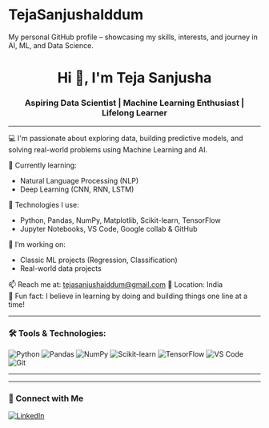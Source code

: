 # TejaSanjushaIddum
My personal GitHub profile – showcasing my skills, interests, and journey in AI, ML, and Data Science.
<h1 align="center">Hi 👋, I'm Teja Sanjusha</h1>
<h3 align="center">Aspiring Data Scientist | Machine Learning Enthusiast | Lifelong Learner</h3>

---

💻 I'm passionate about exploring data, building predictive models, and solving real-world problems using Machine Learning and AI.

🌱 Currently learning:
- Natural Language Processing (NLP)
- Deep Learning (CNN, RNN, LSTM)

🔧 Technologies I use:
- Python, Pandas, NumPy, Matplotlib, Scikit-learn, TensorFlow
- Jupyter Notebooks, VS Code, Google collab & GitHub

🚀 I’m working on:
- Classic ML projects (Regression, Classification)
- Real-world data projects

📫 Reach me at: tejasanjushaiddum@gmail.com
📍 Location: India  
🎯 Fun fact: I believe in learning by doing and building things one line at a time!

---

### 🛠️ Tools & Technologies:
![Python](https://img.shields.io/badge/-Python-333333?style=flat&logo=python)
![Pandas](https://img.shields.io/badge/-Pandas-333333?style=flat&logo=pandas)
![NumPy](https://img.shields.io/badge/-NumPy-333333?style=flat&logo=numpy)
![Scikit-learn](https://img.shields.io/badge/-Scikit--learn-333333?style=flat&logo=scikit-learn)
![TensorFlow](https://img.shields.io/badge/-TensorFlow-333333?style=flat&logo=tensorflow)
![VS Code](https://img.shields.io/badge/-VS%20Code-333333?style=flat&logo=visual-studio-code)
![Git](https://img.shields.io/badge/-Git-333333?style=flat&logo=git)

---

---

### 🔗 Connect with Me
[![LinkedIn](https://img.shields.io/badge/-LinkedIn-blue?style=flat&logo=linkedin)](https://www.linkedin.com/in/teja-sanjusha-iddum/)
